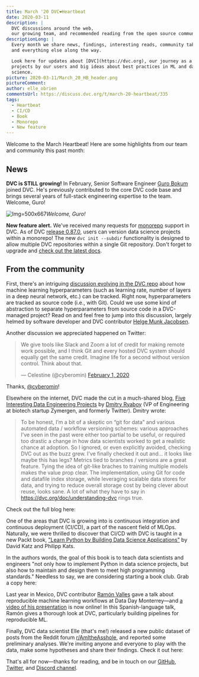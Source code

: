 ```yaml
---
title: March '20 DVC❤️Heartbeat
date: 2020-03-11
description: |
  DVC discussions around the web,
  our growing team, and recommended reading from the open source community.
descriptionLong: |
  Every month we share news, findings, interesting reads, community takeaways,
  and everything else along the way.

  Look here for updates about [DVC](https://dvc.org), our journey as a startup,
  projects by our users and big ideas about best practices in ML and data
  science.
picture: 2020-03-11/March_20_HB_header.png
pictureComment:
author: elle_obrien
commentsUrl: https://discuss.dvc.org/t/march-20-heartbeat/335
tags:
  - Heartbeat
  - CI/CD
  - Book
  - Monorepo
  - New feature
---
```


Welcome to the March Heartbeat! Here are some highlights from our team and
community this past month:

## News

**DVC is STILL growing!** In February, Senior Software Engineer
[Guro Bokum](https://www.linkedin.com/in/jiojiajiu/) joined DVC. He's previously
contributed to the core DVC code base and brings several years of full-stack
engineering expertise to the team. Welcome, Guro!

![](/uploads/images/2020-03-11/hi_guro.png 'Img=500x667')_Welcome, Guro!_

**New feature alert.** We've received many requests for
[monorepo](https://en.wikipedia.org/wiki/Monorepo) support in DVC. As of DVC
[release 0.87.0](https://github.com/iterative/dvc/releases), users can version
data science projects within a monorepo! The new `dvc init --subdir`
functionality is designed to allow multiple DVC repositories within a single Git
repository. Don't forget to upgrade and
[check out the latest docs](https://dvc.org/doc/command-reference/init).

## From the community

First, there's an intriguing
[discussion evolving in the DVC repo](https://github.com/iterative/dvc/issues/3393)
about how machine learning hyperparameters (such as learning rate, number of
layers in a deep neural network, etc.) can be tracked. Right now,
hyperparameters are tracked as source code (i.e., with Git). Could we use some
kind of abstraction to separate hyperparameters from source code in a
DVC-managed project? Read on and feel free to jump into this discussion, largely
helmed by software developer and DVC contributor
[Helge Munk Jacobsen](http://elgehelge.github.io/).

Another discussion we appreciated happened on Twitter:

<blockquote class="twitter-tweet"><p lang="en" dir="ltr">We give tools like Slack and Zoom a lot of credit for making remote work possible, and I think Git and every hosted DVC system should equally get the same credit. Imagine life for a second without version control. Think about that.</p>&mdash; Celestine (@cyberomin) <a href="https://twitter.com/cyberomin/status/1223651811082559488?ref_src=twsrc%5Etfw">February 1, 2020</a></blockquote> <script async src="https://platform.twitter.com/widgets.js" charset="utf-8"></script>

Thanks, [@cyberomin](https://twitter.com/cyberomin)!

Elsewhere on the internet, DVC made the cut in a much-shared blog,
[Five Interesting Data Engineering Projects](https://medium.com/@squarecog/five-interesting-data-engineering-projects-48ffb9c9c501)
by [Dmitry Ryaboy](https://twitter.com/squarecog) (VP of Engineering at biotech
startup Zymergen, and formerly Twitter). Dmitry wrote:

> To be honest, I’m a bit of a skeptic on “git for data” and various automated
> data / workflow versioning schemes: various approaches I’ve seen in the past
> were either too partial to be useful, or required too drastic a change in how
> data scientists worked to get a realistic chance at adoption. So I ignored, or
> even explicitly avoided, checking DVC out as the buzz grew. I’ve finally
> checked it out and… it looks like maybe this has legs? Metrics tied to
> branches / versions are a great feature. Tying the idea of git-like braches to
> training multiple models makes the value prop clear. The implementation, using
> Git for code and datafile index storage, while leveraging scalable data stores
> for data, and trying to reduce overall storage cost by being clever about
> reuse, looks sane. A lot of what they have to say in
> https://dvc.org/doc/understanding-dvc rings true.

Check out the full blog here:

<ExternalLink
href="https://medium.com/@squarecog/five-interesting-data-engineering-projects-48ffb9c9c501"
title="Five Interesting Data Engineering Projects"
description="There’s been a lot of activity in the data engineering world lately, and a ton of really interesting projects and ideas have come on the scene in the past few years. This post is an introduction to (just) five that I think a data engineer who wants to stay current needs to know about."
link="medium.com"
image="/uploads/images/2020-03-11/dmitry_r.jpg"/>

One of the areas that DVC is growing into is continuous integration and
continuous deployment (CI/CD), a part of the nascent field of MLOps. Naturally,
we were thrilled to discover that CI/CD with DVC is taught in a new Packt book,
["Learn Python by Building Data Science Applications"](https://www.packtpub.com/programming/learn-python-by-building-data-science-applications)
by David Katz and Philipp Kats.

In the authors words, the goal of this book is to teach data scientists and
engineers "not only how to implement Python in data science projects, but also
how to maintain and design them to meet high programming standards." Needless to
say, we are considering starting a book club. Grab a copy here:

<ExternalLink
href="https://www.packtpub.com/programming/learn-python-by-building-data-science-applications"
title="Learn Python by Building Data Science Applications"
description="Understand the constructs of the Python programming language and use them to build data science projects"
link="packtpub.com"
image="/uploads/images/2020-03-11/packt.jpeg"/>

Last year in Mexico, DVC contributor [Ramón Valles](https://github.com/mroutis)
gave a talk about reproducible machine learning workflows at Data Day
Monterrey—and
[a video of his presentation](https://www.youtube.com/watch?v=tAxG-n20Di4) is
now online! In this Spanish-language talk, Ramón gives a thorough look at DVC,
particularly building pipelines for reproducible ML.

<ExternalLink
href="https://www.youtube.com/watch?v=tAxG-n20Di4"
title="Experimentación ágil de machine learning con DVC"
description="Data Day Monterrey '19"
link="youtube.com"
image="/uploads/images/2020-03-11/dataday_mr.png"/>

Finally, DVC data scientist Elle (that's me!) released a new public dataset of
posts from the Reddit forum
[r/AmItheAsshole](https://reddit.com/r/amitheasshole), and reported some
preliminary analyses. We're inviting anyone and everyone to play with the data,
make some hypotheses and share their findings. Check it out here:

<ExternalLink
href="https://blog.dvc.org/a-public-reddit-dataset"
title="AITA for making this? A public dataset of Reddit posts about moral dilemmas"
description="Delve into an open natural language dataset of posts about moral dilemmas from r/AmItheAsshole. Use this dataset for whatever you want- here's how to get it and start playing."
link="blog.dvc.org"
image="/uploads/images/2020-03-11/aita_sm.png"/>

That's all for now—thanks for reading, and be in touch on our
[GitHub](https://github.com/iterative/dvc),
[Twitter](https://twitter.com/dvcorg), and
[Discord channel](https://dvc.org/chat).
